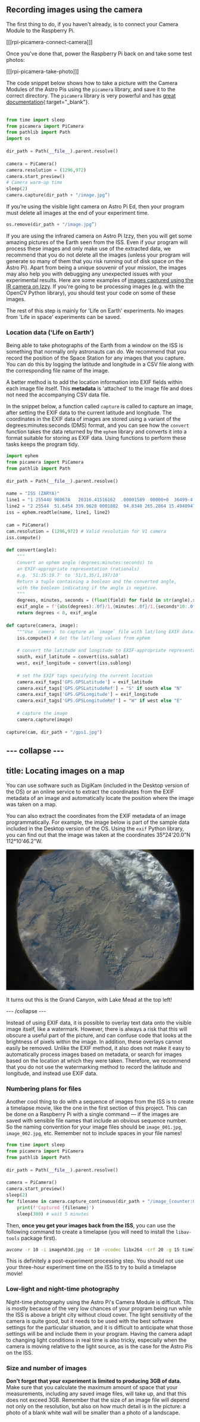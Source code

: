 ## Recording images using the camera

The first thing to do, if you haven't already, is to connect your Camera Module to the Raspberry Pi.

[[[rpi-picamera-connect-camera]]]

Once you've done that, power the Raspberry Pi back on and take some test photos:

[[[rpi-picamera-take-photo]]]

The code snippet below shows how to take a picture with the Camera Modules of the Astro Pis using the `picamera` library, and save it to the correct directory. The `picamera` library is very powerful and has [great documentation](https://picamera.readthedocs.io/en/latest/){:target="_blank"}.

```python

from time import sleep
from picamera import PiCamera
from pathlib import Path
import os

dir_path = Path(__file__).parent.resolve()

camera = PiCamera()
camera.resolution = (1296,972)
camera.start_preview()
# Camera warm-up time
sleep(2)
camera.capture(dir_path + "/image.jpg”)

```

If you’re using the visible light camera on Astro Pi Ed, then your program must delete all images at the end of your experiment time.

```python
os.remove(dir_path + "/image.jpg”)

```

If you are using the infrared camera on Astro Pi Izzy, then you will get some amazing pictures of the Earth seen from the ISS. Even if your program will process these images and only make use of the extracted data, we recommend that you do not delete all the images (unless your program will generate so many of them that you risk running out of disk space on the Astro Pi). Apart from being a unique souvenir of your mission, the images may also help you with debugging any unexpected issues with your experimental results. Here are some examples of [images captured using the IR camera on Izzy](https://www.flickr.com/photos/raspberrypi). If you're going to be processing images (e.g. with the OpenCV Python library), you should test your code on some of these images.

The rest of this step is mainly for 'Life on Earth' experiments. No images from 'Life in space' experiments can be saved.

### Location data ('Life on Earth')

Being able to take photographs of the Earth from a window on the ISS is something that normally only astronauts can do. We recommend that you record the position of the Space Station for any images that you capture. You can do this by logging the latitude and longitude in a CSV file along with the corresponding file name of the image.

A better method is to add the location information into EXIF fields within each image file itself. This **metadata** is 'attached' to the image file and does not need the accompanying CSV data file.

In the snippet below, a function called `capture` is called to capture an image, after setting the EXIF data to the current latitude and longitude. The coordinates in the EXIF data of images are stored using a variant of the degrees:minutes:seconds (DMS) format, and you can see how the `convert` function takes the data returned by the `ephem` library and converts it into a format suitable for storing as EXIF data. Using functions to perform these tasks keeps the program tidy.

```python
import ephem
from picamera import PiCamera
from pathlib import Path

dir_path = Path(__file__).parent.resolve()

name = "ISS (ZARYA)"
line1 = "1 25544U 98067A   20316.41516162  .00001589  00000+0  36499-4 0  9995"
line2 = "2 25544  51.6454 339.9628 0001882  94.8340 265.2864 15.49409479254842"
iss = ephem.readtle(name, line1, line2)

cam = PiCamera()
cam.resolution = (1296,972) # Valid resolution for V1 camera
iss.compute()

def convert(angle):
    """
    Convert an ephem angle (degrees:minutes:seconds) to 
    an EXIF-appropriate representation (rationals)
    e.g. '51:35:19.7' to '51/1,35/1,197/10'
    Return a tuple containing a boolean and the converted angle,
    with the boolean indicating if the angle is negative.
    """
    degrees, minutes, seconds = (float(field) for field in str(angle).split(":"))
    exif_angle = f'{abs(degrees):.0f}/1,{minutes:.0f}/1,{seconds*10:.0f}/10'
    return degrees < 0, exif_angle

def capture(camera, image):
    """Use `camera` to capture an `image` file with lat/long EXIF data."""
    iss.compute() # Get the lat/long values from ephem

    # convert the latitude and longitude to EXIF-appropriate representations
    south, exif_latitude = convert(iss.sublat)
    west, exif_longitude = convert(iss.sublong)
    
    # set the EXIF tags specifying the current location
    camera.exif_tags['GPS.GPSLatitude'] = exif_latitude
    camera.exif_tags['GPS.GPSLatitudeRef'] = "S" if south else "N"
    camera.exif_tags['GPS.GPSLongitude'] = exif_longitude
    camera.exif_tags['GPS.GPSLongitudeRef'] = "W" if west else "E"

    # capture the image
    camera.capture(image)

capture(cam, dir_path + "/gps1.jpg")
```

--- collapse ---
---
title: Locating images on a map
---

You can use software such as DigiKam (included in the Desktop version of the OS) or an online service to extract the coordinates from the EXIF metadata of an image and automatically locate the position where the image was taken on a map.

You can also extract the coordinates from the EXIF metadata of an image programmatically. For example, the image below is part of the sample data included in the Desktop version of the OS. Using the `exif` Python library, you can find out that the image was taken at the coordinates 35°24'20.0"N 112°10'46.2"W. 

![](images/zz_astropi_1_photo_387.jpg)

It turns out this is the Grand Canyon, with Lake Mead at the top left!

--- /collapse ---

Instead of using EXIF data, it is possible to overlay text data onto the visible image itself, like a watermark. However, there is always a risk that this will obscure a useful part of the picture, and can confuse code that looks at the brightness of pixels within the image. In addition, these overlays cannot easily be removed. Unlike the EXIF method, it also does not make it easy to automatically process images based on metadata, or search for images based on the location at which they were taken. Therefore, we recommend that you do not use the watermarking method to record the latitude and longitude, and instead use EXIF data.

### Numbering plans for files

Another cool thing to do with a sequence of images from the ISS is to create a timelapse movie, like the one in the first section of this project. This can be done on a Raspberry Pi with a single command — if the images are saved with sensible file names that include an obvious sequence number. So the naming convention for your image files should be `image_001.jpg`, `image_002.jpg`, etc. Remember not to include spaces in your file names!

```python
from time import sleep
from picamera import PiCamera
from pathlib import Path

dir_path = Path(__file__).parent.resolve()

camera = PiCamera()
camera.start_preview()
sleep(2)
for filename in camera.capture_continuous(dir_path + "/image_{counter:03d}.jpg"):
    print(f'Captured {filename}')
    sleep(300) # wait 5 minutes
```

Then, **once you get your images back from the ISS**,  you can use the following command to create a timelapse (you will need to install the `libav-tools` package first).

```bash
avconv -r 10 -i image%03d.jpg -r 10 -vcodec libx264 -crf 20 -g 15 timelapse.mp4
```
This is definitely a post-experiment processing step. You should not use your three-hour experiment time on the ISS to try to build a timelapse movie!

### Low-light and night-time photography

Night-time photography using the Astro Pi's Camera Module is difficult. This is mostly because of the very low chances of your program being run while the ISS is above a bright city without cloud cover. The light sensitivity of the camera is quite good, but it needs to be used with the best software settings for the particular situation, and it is difficult to anticipate what those settings will be and include them in your program. Having the camera adapt to changing light conditions in real time is also tricky, especially when the camera is moving relative to the light source, as is the case for the Astro Pis on the ISS.

### Size and number of images

**Don't forget that your experiment is limited to producing 3GB of data.** Make sure that you calculate the maximum amount of space that your measurements, including any saved image files, will take up, and that this does not exceed 3GB. Remember that the size of an image file will depend not only on the resolution, but also on how much detail is in the picture: a photo of a blank white wall will be smaller than a photo of a landscape.  
